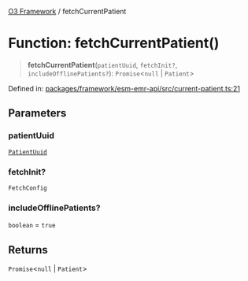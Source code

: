 [O3 Framework](../API.md) / fetchCurrentPatient

# Function: fetchCurrentPatient()

> **fetchCurrentPatient**(`patientUuid`, `fetchInit?`, `includeOfflinePatients?`): `Promise`\<`null` \| `Patient`\>

Defined in: [packages/framework/esm-emr-api/src/current-patient.ts:21](https://github.com/openmrs/openmrs-esm-core/blob/main/packages/framework/esm-emr-api/src/current-patient.ts#L21)

## Parameters

### patientUuid

[`PatientUuid`](../type-aliases/PatientUuid.md)

### fetchInit?

`FetchConfig`

### includeOfflinePatients?

`boolean` = `true`

## Returns

`Promise`\<`null` \| `Patient`\>
